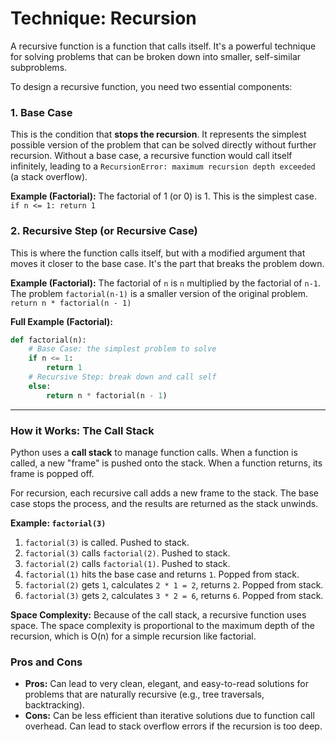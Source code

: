 
# Technique: Recursion

A recursive function is a function that calls itself. It's a powerful technique for solving problems that can be broken down into smaller, self-similar subproblems.

To design a recursive function, you need two essential components:

### 1. Base Case

This is the condition that **stops the recursion**. It represents the simplest possible version of the problem that can be solved directly without further recursion. Without a base case, a recursive function would call itself infinitely, leading to a `RecursionError: maximum recursion depth exceeded` (a stack overflow).

**Example (Factorial):** The factorial of 1 (or 0) is 1. This is the simplest case.
`if n <= 1: return 1`

### 2. Recursive Step (or Recursive Case)

This is where the function calls itself, but with a modified argument that moves it closer to the base case. It's the part that breaks the problem down.

**Example (Factorial):** The factorial of `n` is `n` multiplied by the factorial of `n-1`. The problem `factorial(n-1)` is a smaller version of the original problem.
`return n * factorial(n - 1)`

**Full Example (Factorial):**
```python
def factorial(n):
    # Base Case: the simplest problem to solve
    if n <= 1:
        return 1
    # Recursive Step: break down and call self
    else:
        return n * factorial(n - 1)
```

---

### How it Works: The Call Stack

Python uses a **call stack** to manage function calls. When a function is called, a new "frame" is pushed onto the stack. When a function returns, its frame is popped off.

For recursion, each recursive call adds a new frame to the stack. The base case stops the process, and the results are returned as the stack unwinds.

**Example: `factorial(3)`**
1. `factorial(3)` is called. Pushed to stack.
2. `factorial(3)` calls `factorial(2)`. Pushed to stack.
3. `factorial(2)` calls `factorial(1)`. Pushed to stack.
4. `factorial(1)` hits the base case and returns `1`. Popped from stack.
5. `factorial(2)` gets `1`, calculates `2 * 1 = 2`, returns `2`. Popped from stack.
6. `factorial(3)` gets `2`, calculates `3 * 2 = 6`, returns `6`. Popped from stack.

**Space Complexity:** Because of the call stack, a recursive function uses space. The space complexity is proportional to the maximum depth of the recursion, which is O(n) for a simple recursion like factorial.

### Pros and Cons

- **Pros:** Can lead to very clean, elegant, and easy-to-read solutions for problems that are naturally recursive (e.g., tree traversals, backtracking).
- **Cons:** Can be less efficient than iterative solutions due to function call overhead. Can lead to stack overflow errors if the recursion is too deep.
